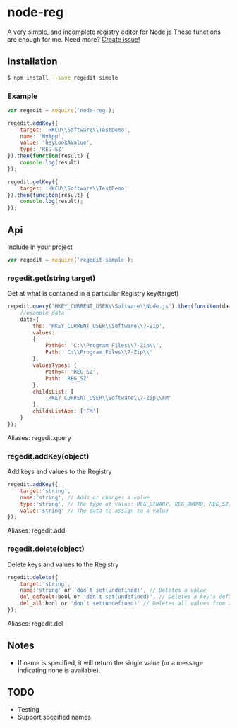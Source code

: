 # node-reg
A very simple, and incomplete registry editor for Node.js
These functions are enough for me. Need more? [Create issue!](https://github.com/utyfua/regedit-simple/issues/new)

## Installation
```sh
$ npm install --save regedit-simple
```

### Example
```javascript
var regedit = require('node-reg');

regedit.addKey({
	target: 'HKCU\\Software\\TestDemo',
	name: 'MyApp',
	value: 'heyLookAValue',
	type: 'REG_SZ'
}).then(function(result) {
	console.log(result)
});

regedit.getKey({
	target: 'HKCU\\Software\\TestDemo'
}).then(funciton(result) {
	console.log(result);
});
```

## Api
Include in your project
```javascript
var regedit = require('regedit-simple');
```

### regedit.get(string target)
Get at what is contained in a particular Registry key(target)
```javascript
regedit.query('HKEY_CURRENT_USER\\Software\\Node.js').then(funciton(data){
	//example data
	data={
		ths: 'HKEY_CURRENT_USER\\Software\\7-Zip',
		values:
		{
			Path64: 'C:\\Program Files\\7-Zip\\',
			Path: 'C:\\Program Files\\7-Zip\\' 
		},
		valuesTypes: {
			Path64: 'REG_SZ',
			Path: 'REG_SZ'
		},
		childsList: [
			'HKEY_CURRENT_USER\\Software\\7-Zip\\FM'
		],
		childsListAbs: ['FM']
	}
});
```
Aliases: regedit.query

### regedit.addKey(object)
Add keys and values to the Registry
```javascript
regedit.addKey({
	target:'string',
	name:'string', // Adds or changes a value
	type:'string', // The type of value: REG_BINARY, REG_DWORD, REG_SZ, REG_MULTI_SZ, etc. The default is REG_SZ
	value:'string' // The data to assign to a value
});
```
Aliases: regedit.add

### regedit.delete(object)
Delete keys and values to the Registry
```javascript
regedit.delete({
	target:'string',
	name:'string' or 'don`t set(undefined)', // Deletes a value
	del_default:bool or 'don`t set(undefined)', // Deletes a key's default value
	del_all:bool or 'don`t set(undefined)' // Deletes all values from a key
});
```
Aliases: regedit.del

## Notes
* If name is specified, it will return the single value (or a message indicating none is available).

## TODO
* Testing
* Support specified names